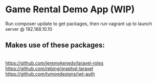 # Game Rental Demo App (WIP)

Run composer update to get packages, then run vagrant up to launch server @ 192.168.10.10

## Makes use of these packages:
 </br> https://github.com/jeremykenedy/laravel-roles
 </br> https://github.com/rebing/graphql-laravel 
 </br> https://github.com/tymondesigns/jwt-auth 
